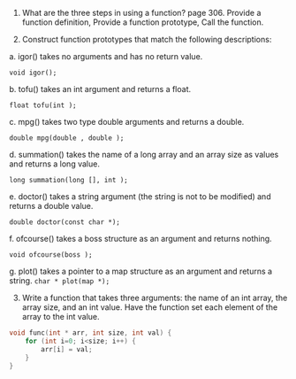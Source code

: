 1. What are the three steps in using a function?
page 306. Provide a function definition, Provide a function prototype, Call the function.

2. Construct function prototypes that match the following descriptions:

a. igor() takes no arguments and has no return value.

`void igor();`

b. tofu() takes an int argument and returns a float.

`float tofu(int );`

c. mpg() takes two type double arguments and returns a double.

`double mpg(double , double );`

d. summation() takes the name of a long array and an array size as values and returns a long value.

`long summation(long [], int );`

e. doctor() takes a string argument (the string is not to be modified) and returns a double value.

`double doctor(const char *);`

f. ofcourse() takes a boss structure as an argument and returns nothing.

`void ofcourse(boss );`

g. plot() takes a pointer to a map structure as an argument and returns a string.
`char * plot(map *);`

3. Write a function that takes three arguments: the name of an int array, the array size, and an int value. Have the function set each element of the array to the int value.

``` cpp
void func(int * arr, int size, int val) {
    for (int i=0; i<size; i++) {
        arr[i] = val;
    }
}
```